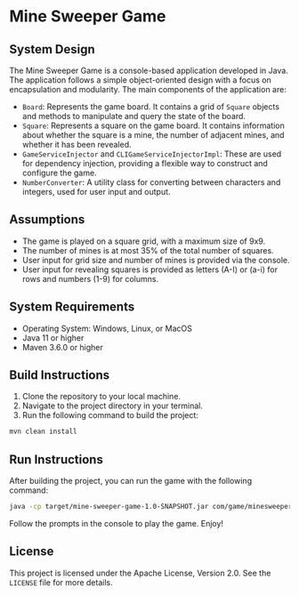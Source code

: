 # Mine Sweeper Game

## System Design

The Mine Sweeper Game is a console-based application developed in Java. The application follows a simple object-oriented design with a focus on encapsulation and modularity. The main components of the application are:

- `Board`: Represents the game board. It contains a grid of `Square` objects and methods to manipulate and query the state of the board.
- `Square`: Represents a square on the game board. It contains information about whether the square is a mine, the number of adjacent mines, and whether it has been revealed.
- `GameServiceInjector` and `CLIGameServiceInjectorImpl`: These are used for dependency injection, providing a flexible way to construct and configure the game.
- `NumberConverter`: A utility class for converting between characters and integers, used for user input and output.

## Assumptions

- The game is played on a square grid, with a maximum size of 9x9.
- The number of mines is at most 35% of the total number of squares.
- User input for grid size and number of mines is provided via the console.
- User input for revealing squares is provided as letters (A-I) or (a-i) for rows and numbers (1-9) for columns.

## System Requirements
- Operating System: Windows, Linux, or MacOS
- Java 11 or higher
- Maven 3.6.0 or higher

## Build Instructions

1. Clone the repository to your local machine.
2. Navigate to the project directory in your terminal.
3. Run the following command to build the project:

```bash
mvn clean install
```

## Run Instructions

After building the project, you can run the game with the following command:

```bash
java -cp target/mine-sweeper-game-1.0-SNAPSHOT.jar com/game/minesweeper/MineSweeperApplication
```

Follow the prompts in the console to play the game. Enjoy!

## License

This project is licensed under the Apache License, Version 2.0. See the `LICENSE` file for more details.
